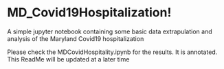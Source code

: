 # MD_Covid19Hospitalization!
A simple jupyter notebook containing some basic data extrapulation and analysis of the Maryland Covid19 hospitalization

Please check the MDCovidHospitality.ipynb for the results. It is annotated. This ReadMe will be updated at a later time
